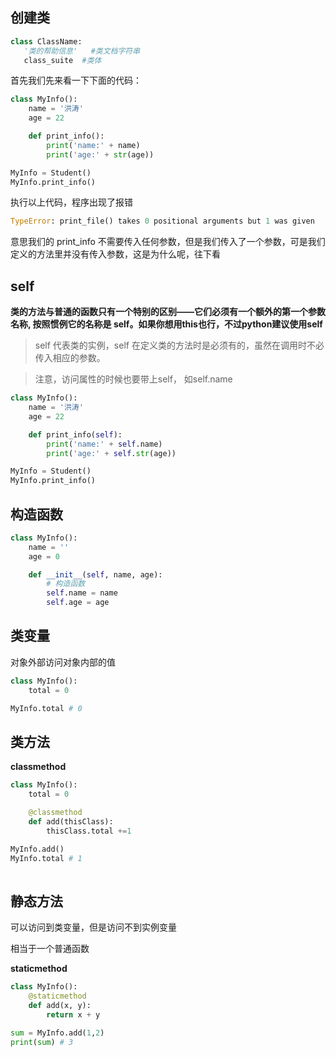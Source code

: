 ## 创建类

```py
class ClassName:
   '类的帮助信息'   #类文档字符串
   class_suite  #类体
```

首先我们先来看一下下面的代码：

```py
class MyInfo():
    name = '洪涛'
    age = 22

    def print_info():
        print('name:' + name)
        print('age:' + str(age))

MyInfo = Student()
MyInfo.print_info()
```

执行以上代码，程序出现了报错

```py
TypeError: print_file() takes 0 positional arguments but 1 was given
```
意思我们的 print_info 不需要传入任何参数，但是我们传入了一个参数，可是我们定义的方法里并没有传入参数，这是为什么呢，往下看

## self

**类的方法与普通的函数只有一个特别的区别——它们必须有一个额外的第一个参数名称, 按照惯例它的名称是 self。如果你想用this也行，不过python建议使用self**

> self 代表类的实例，self 在定义类的方法时是必须有的，虽然在调用时不必传入相应的参数。

> 注意，访问属性的时候也要带上self， 如self.name

```py
class MyInfo():
    name = '洪涛'
    age = 22

    def print_info(self):
        print('name:' + self.name)
        print('age:' + self.str(age))

MyInfo = Student()
MyInfo.print_info()
```

## 构造函数

```py
class MyInfo():
    name = ''
    age = 0

    def __init__(self, name, age):
        # 构造函数
        self.name = name
        self.age = age
```

## 类变量

对象外部访问对象内部的值

```py
class MyInfo():
    total = 0

MyInfo.total # 0

```

## 类方法

**classmethod**

```py
class MyInfo():
    total = 0

    @classmethod
    def add(thisClass):
        thisClass.total +=1

MyInfo.add()
MyInfo.total # 1
    
```

## 静态方法

可以访问到类变量，但是访问不到实例变量

相当于一个普通函数

**staticmethod**

```py
class MyInfo():
    @staticmethod
    def add(x, y):
        return x + y

sum = MyInfo.add(1,2)
print(sum) # 3
```